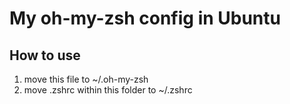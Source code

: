 # My oh-my-zsh config in Ubuntu

## How to use

1. move this file to ~/.oh-my-zsh
2. move .zshrc within this folder to ~/.zshrc
